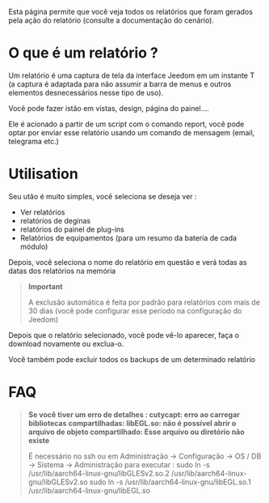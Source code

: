 Esta página permite que você veja todos os relatórios que foram gerados pela ação do relatório (consulte a documentação do cenário).

# O que é um relatório ?

Um relatório é uma captura de tela da interface Jeedom em um instante T (a captura é adaptada para não assumir a barra de menus e outros elementos desnecessários nesse tipo de uso).

Você pode fazer istão em vistas, design, página do painel....

Ele é acionado a partir de um script com o comando report, você pode optar por enviar esse relatório usando um comando de mensagem (email, telegrama etc.)

# Utilisation

Seu utão é muito simples, você seleciona se deseja ver :

-	Ver relatórios
-	relatórios de deginas
-	relatórios do painel de plug-ins
- Relatórios de equipamentos (para um resumo da bateria de cada módulo)

Depois, você seleciona o nome do relatório em questão e verá todas as datas dos relatórios na memória

> **Important**
>
> A exclusão automática é feita por padrão para relatórios com mais de 30 dias (você pode configurar esse período na configuração do Jeedom)

Depois que o relatório selecionado, você pode vê-lo aparecer, faça o download novamente ou exclua-o.

Você também pode excluir todos os backups de um determinado relatório

# FAQ

> **Se você tiver um erro de detalhes : cutycapt: erro ao carregar bibliotecas compartilhadas: libEGL.so: não é possível abrir o arquivo de objeto compartilhado: Esse arquivo ou diretório não existe**
>
> É necessário no ssh ou em Administração -> Configuração -> OS / DB -> Sistema -> Administração para executar :
>sudo ln -s /usr/lib/aarch64-linux-gnu/libGLESv2.so.2 /usr/lib/aarch64-linux-gnu/libGLESv2.so
>sudo ln -s /usr/lib/aarch64-linux-gnu/libEGL.so.1 /usr/lib/aarch64-linux-gnu/libEGL.so
